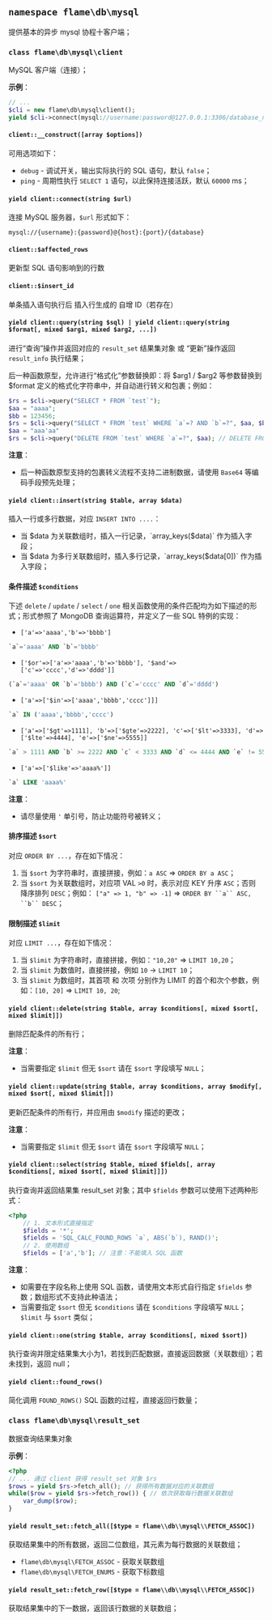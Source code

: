 ## `namespace flame\db\mysql`
提供基本的异步 mysql 协程十客户端；

### `class flame\db\mysql\client`
MySQL 客户端（连接）；

**示例**：
``` PHP
// ...
$cli = new flame\db\mysql\client();
yield $cli->connect(mysql://username:password@127.0.0.1:3306/database_name");
```

#### `client::__construct([array $options])`
可用选项如下：
* `debug` - 调试开关，输出实际执行的 SQL 语句，默认 `false`；
* `ping`  - 周期性执行 `SELECT 1` 语句，以此保持连接活跃，默认 `60000` ms；

#### `yield client::connect(string $url)`
连接 MySQL 服务器，`$url` 形式如下：

```
mysql://{username}:{password}@{host}:{port}/{database}
```

#### `client::$affected_rows`
更新型 SQL 语句影响到的行数

#### `client::$insert_id`
单条插入语句执行后 插入行生成的 自增 ID（若存在）

#### `yield client::query(string $sql) | yield client::query(string $format[, mixed $arg1, mixed $arg2, ...])`
进行“查询”操作并返回对应的 `result_set` 结果集对象 或 “更新”操作返回 `result_info` 执行结果；

后一种函数原型，允许进行“格式化”参数替换即：将 $arg1 / $arg2 等参数替换到 $format 定义的格式化字符串中，并自动进行转义和包裹；例如：

``` PHP
$rs = $cli->query("SELECT * FROM `test`");
$aa = "aaaa";
$bb = 123456;
$rs = $cli->query("SELECT * FROM `test` WHERE `a`=? AND `b`=?", $aa, $bb); // SELECT * FROM `test` WHERE `a`='aaaa' AND `b`=123456
$aa = "aaa'aa"
$rs = $cli->query("DELETE FROM `test` WHERE `a`=?", $aa); // DELETE FROM `test` WHERE `a`='aaa\'aa';
```

**注意**：
* 后一种函数原型支持的包裹转义流程不支持二进制数据，请使用 `Base64` 等编码手段预先处理；

#### `yield client::insert(string $table, array $data)`
插入一行或多行数据，对应 `INSERT INTO ....`：
* 当 $data 为关联数组时，插入一行记录，`array_keys($data)` 作为插入字段；
* 当 $data 为多行关联数组时，插入多行记录，`array_keys($data[0])` 作为插入字段；

#### 条件描述 `$conditions`
下述 `delete` / `update` / `select` / `one` 相关函数使用的条件匹配均为如下描述的形式；形式参照了 MongoDB 查询运算符，并定义了一些 SQL 特例的实现：

* `['a'=>'aaaa','b'=>'bbbb']`
``` SQL
`a`='aaaa' AND `b`='bbbb'
```
* `['$or'=>['a'=>'aaaa','b'=>'bbbb'], '$and'=>['c'=>'cccc','d'=>'dddd']]`
``` SQL
(`a`='aaaa' OR `b`='bbbb') AND (`c`='cccc' AND `d`='dddd')
```
* `['a'=>['$in'=>['aaaa','bbbb','cccc']]]`
``` SQL
`a` IN ('aaaa','bbbb','cccc')
```
* `['a'=>['$gt'=>1111], 'b'=>['$gte'=>2222], 'c'=>['$lt'=>3333], 'd'=>['$lte'=>4444], 'e'=>['$ne'=>5555]]`
``` SQL
`a` > 1111 AND `b` >= 2222 AND `c` < 3333 AND `d` <= 4444 AND `e` != 5555
```
* `['a'=>['$like'=>'aaaa%']]`
``` SQL
`a` LIKE 'aaaa%'
```

**注意**：
* 请尽量使用 `'` 单引号，防止功能符号被转义；
#### 排序描述 `$sort`
对应 `ORDER BY ...`，存在如下情况：
1. 当 `$sort` 为字符串时，直接拼接，例如：`a ASC` => `ORDER BY a ASC`；
2. 当 `$sort` 为关联数组时，对应项 VAL `>0` 时，表示对应 KEY 升序 `ASC`；否则 降序排列 `DESC`；例如： `["a" => 1, "b" => -1]` => `ORDER BY ``a`` ASC, ``b`` DESC`；

#### 限制描述 `$limit`
对应 `LIMIT ...`，存在如下情况：
1. 当 `$limit` 为字符串时，直接拼接，例如：`"10,20"` => `LIMIT 10,20`；
2. 当 `$limit` 为数值时，直接拼接，例如 `10` -> `LIMIT 10`；
3. 当 `$limit` 为数组时，其首项 和 次项 分别作为 LIMIT 的首个和次个参数，例如：`[10, 20]` => `LIMIT 10, 20`;

#### `yield client::delete(string $table, array $conditions[, mixed $sort[, mixed $limit]])`
删除匹配条件的所有行；

**注意**：
* 当需要指定 `$limit` 但无 `$sort` 请在 `$sort` 字段填写 `NULL`；

#### `yield client::update(string $table, array $conditions, array $modify[, mixed $sort[, mixed $limit]])`
更新匹配条件的所有行，并应用由 `$modify` 描述的更改；

**注意**：
* 当需要指定 `$limit` 但无 `$sort` 请在 `$sort` 字段填写 `NULL`；

#### `yield client::select(string $table, mixed $fields[, array $conditions[, mixed $sort[, mixed $limit]]])`
执行查询并返回结果集 result_set 对象；其中 `$fields` 参数可以使用下述两种形式：
``` PHP
<?php
	// 1. 文本形式直接指定
	$fields = '*';
	$fields = 'SQL_CALC_FOUND_ROWS `a`, ABS(`b`), RAND()';
	// 2. 使用数组
	$fields = ['a','b']; // 注意：不能填入 SQL 函数
```

**注意**：
* 如需要在字段名称上使用 SQL 函数，请使用文本形式自行指定 `$fields` 参数；数组形式不支持此种语法；
* 当需要指定 `$sort` 但无 `$conditions` 请在 `$conditions` 字段填写 `NULL`；`$limit` 与 `$sort` 类似；

#### `yield client::one(string $table, array $conditions[, mixed $sort])`
执行查询并限定结果集大小为1，若找到匹配数据，直接返回数据（关联数组）；若未找到，返回 null；

#### `yield client::found_rows()`
简化调用 `FOUND_ROWS()` SQL 函数的过程，直接返回行数量；

### `class flame\db\mysql\result_set`
数据查询结果集对象

**示例**：
``` PHP
<?php
// ... 通过 client 获得 result_set 对象 $rs
$rows = yield $rs->fetch_all(); // 获得所有数据对应的关联数组
while($row = yield $rs->fetch_row()) { // 依次获取每行数据关联数组
	var_dump($row);
}
```

#### `yield result_set::fetch_all([$type = flame\\db\\mysql\\FETCH_ASSOC])`
获取结果集中的所有数据，返回二位数组，其元素为每行数据的关联数组；
* `flame\db\mysql\FETCH_ASSOC` - 获取关联数组
* `flame\db\mysql\FETCH_ENUMS` - 获取下标数组

#### `yield result_set::fetch_row([$type = flame\\db\\mysql\\FETCH_ASSOC])`
获取结果集中的下一数据，返回该行数据的关联数组；
